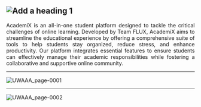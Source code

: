 ![Add a heading 1](https://github.com/kthymia/CS152-Portfolio/assets/160714262/8eeae87d-220b-4ede-9e95-6f64e047e51b)
---
<p align="justify">
AcademiX is an all-in-one student platform designed to tackle the critical challenges of online learning. 
Developed by Team FLUX, AcademiX aims to streamline the educational experience by offering a comprehensive 
suite of tools to help students stay organized, reduce stress, and enhance productivity. Our platform integrates 
essential features to ensure students can effectively manage their academic responsibilities while fostering a 
collaborative and supportive online community.</p>

---

![UWAAA_page-0001](https://github.com/kthymia/CS152-Portfolio/assets/160714262/c974f2d9-c723-4259-9555-e0cdde651328)

---

![UWAAA_page-0002](https://github.com/kthymia/CS152-Portfolio/assets/160714262/fc23c59a-85de-4f67-9143-552ebbe31285)
